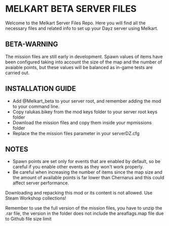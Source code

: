 # MELKART BETA SERVER FILES

Welcome to the Melkart Server Files Repo. Here you will find all the necessary files and related info to set up your Dayz server using Melkart.

## BETA-WARNING

The mission files are still early in development. Spawn values of items have been configured taking into account the size of the map and the number of avaiable points, but these values will be balanced as in-game tests are carried out.

##  INSTALLATION GUIDE

- Add @Melkart_beta to your server root, and remember adding the mod to your command line.
- Copy ralukas.bikey from the mod keys folder to your server root keys folder
- Download the mission files and copy them inside your mpmissions folder
- Replace the the mission files parameter in your serverDZ.cfg

## NOTES
- Spawn points are set only for events that are enabled by default, so be careful if you enable other events as they won't work properly.
- Be careful when increasing the number of items since the map size and the amount of available points is far lower than Chernarus and this could affect server performance.


Downloading and repacking this mod or its content is not allowed. Use Steam Workshop collections!

Remember to use the full version of the mission files, you have to unzip the .rar file, the version in the folder does not include the areaflags.map file due to Github file size limit
